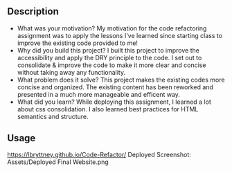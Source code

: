 # <Code-Refactor>

## Description

- What was your motivation?
My motivation for the code refactoring assignment was to apply the lessons I've learned since starting class to improve the existing code provided to me!
- Why did you build this project?
I built this project to improve the accessibility and apply the DRY principle to the code. I set out to consolidate & improve the code to make it more clear and concise without taking away any functionality.
- What problem does it solve?
This project makes the existing codes more concise and organized. The existing content has been reworked  and presented in a much more manageable and efficent way.
- What did you learn?
While deploying this assignment, I learned a lot about css consolidation. I also learned best practices for HTML semantics and structure.

## Usage
https://lbryttney.github.io/Code-Refactor/
Deployed Screenshot: Assets/Deployed Final Website.png
